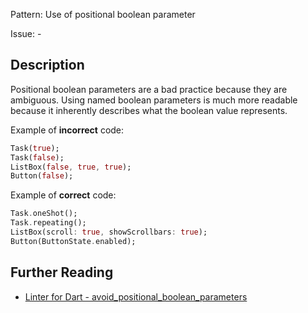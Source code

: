 Pattern: Use of positional boolean parameter

Issue: -

## Description

Positional boolean parameters are a bad practice because they are ambiguous. 
Using named boolean parameters is much more readable because it
inherently describes what the boolean value represents.

Example of **incorrect** code:
```dart
Task(true);
Task(false);
ListBox(false, true, true);
Button(false);
```

Example of **correct** code:
```dart
Task.oneShot();
Task.repeating();
ListBox(scroll: true, showScrollbars: true);
Button(ButtonState.enabled);
```

## Further Reading

* [Linter for Dart - avoid_positional_boolean_parameters](https://dart-lang.github.io/linter/lints/avoid_positional_boolean_parameters.html)
